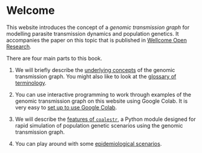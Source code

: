 # Welcome

This website introduces the concept of a *genomic transmission graph* for modelling parasite transmission dynamics and population genetics.  It accompanies the paper on this topic that is published in [Wellcome Open Research](https://wellcomeopenresearch.org/articles/8-22).

There are four main parts to this book.

1. We will briefly describe the [underlying concepts](underlying-concepts.md) of the genomic transmission graph.  You might also like to look at the [glossary of terminology](glossary.md).

1. You can use interactive programming to work through examples of the genomic transmission graph on this website using Google Colab.  It is very easy to [set up to use Google Colab](using-google-colab.md). 

1. We will describe the [features of `coalestr`](coalestr-module.md), a Python module designed for rapid simulation of population genetic scenarios using the genomic transmission graph.

1. You can play around with some [epidemiological scenarios](epidemiological-scenarios.md).